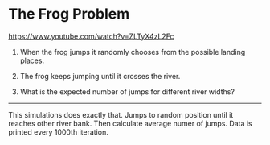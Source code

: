 # The Frog Problem

https://www.youtube.com/watch?v=ZLTyX4zL2Fc

1. When the frog jumps it randomly chooses from the possible landing places.

2. The frog keeps jumping until it crosses the river.

3. What is the expected number of jumps for different river widths?

------

This simulations does exactly that. Jumps to random position until it reaches other river bank. Then calculate average numer of jumps. Data is printed every 1000th iteration.
